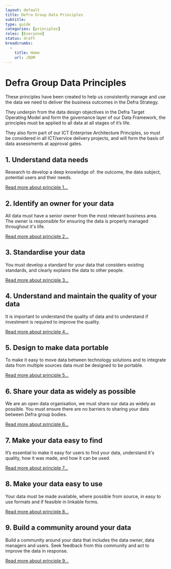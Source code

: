 ```yaml
---
layout: default
title: Defra Group Data Principles
subtitle: 
type: guide
categories: [principles]
roles: [Everyone]
status: draft
breadcrumbs:
  -
    title: Home
    url: /DDM
---
```


# Defra Group Data Principles


These principles have been created to help us consistently manage and use the data we need to deliver the business outcomes in the Defra Strategy.

They underpin from the data design objectives in the Defra Target Operating Model and form the governance layer of our Data Framework, the principles must be applied to all data at all stages of it’s life.

They also form part of our ICT Enterprise Architecture Principles, so must be considered in all ICT/service delivery projects, and will form the basis of data assessments at approval gates.

## 1. Understand data needs

Research to develop a deep knowledge of: the outcome, the data subject, potential users and their needs.

[Read more about principle 1…](principle1)

## 2. Identify an owner for your data

All data must have a senior owner from the most relevant business area. The owner is responsible for ensuring the data is properly managed throughout it's life.

[Read more about principle 2…](principle2)

## 3. Standardise your data

You must develop a standard for your data that considers existing standards, and clearly explains the data to other people.

[Read more about principle 3…](principle3)

## 4. Understand and maintain the quality of your data

It is important to understand the quality of data and to understand if investment is required to improve the quality.

[Read more about principle 4…](principle4)

## 5. Design to make data portable

To make it easy to move data between technology solutions and to integrate data from multiple sources data must be designed to be portable.

[Read more about principle 5…](principle5)

## 6. Share your data as widely as possible

We are an open data organisation, we must share our data as widely as possible. You must ensure there are no barriers to sharing your data between Defra group bodies.

[Read more about principle 6…](principle6)

## 7. Make your data easy to find

It’s essential to make it easy for users to find your data, understand it's quality, how it was made, and how it can be used.  

[Read more about principle 7…](principle7)

## 8. Make your data easy to use

Your data must be made available, where possible from source, in easy to use formats and if feasible in linkable forms.

[Read more about principle 8…](principle8)

## 9. Build a community around your data

Build a community around your data that includes the data owner, data managers and users. Seek feedback from this community and act to improve the data in response.

[Read more about principle 9…](principle9)

